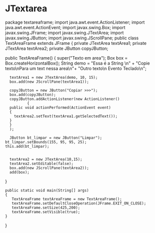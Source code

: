 # JTextarea

package textareaframe;
import java.awt.event.ActionListener;
import java.awt.event.ActionEvent;
import javax.swing.Box;
import javax.swing.JFrame;
import javax.swing.JTextArea;
import javax.swing.JButton;
import javax.swing.JScrollPane;
public class TextAreaFrame extends JFrame 
{
  private JTextArea textArea1;
  private JTextArea textArea2;
  private JButton copyJButton;
 
  
  public TextAreaFrame()
  {
      super("Texto em area");
      Box box = Box.createHorizontalBox();
      String demo = "Essa é a String \n" + 
       "Copie texto\nPara um text nessa area\n"+
       "Outro texto\n Evento Teclado\n";
      
      textArea1 = new JTextArea(demo, 10, 15);
      box.add(new JScrollPane(textArea1));
      
      copyJButton = new JButton("Copiar >>>");
      box.add(copyJButton);
      copyJButton.addActionListener(new ActionListener()
              {
      public void actionPerformed(ActionEvent event)
      {
        textArea2.setText(textArea1.getSelectedText());  
      }
      }
      );
      
      JButton bt_limpar = new JButton("Limpar");
    bt_limpar.setBounds(155, 95, 95, 25);
    this.add(bt_limpar);
 
      
      textArea2 = new JTextArea(10,15);
      textArea2.setEditable(false);
      box.add(new JScrollPane(textArea2));
      add(box);
  }
  
     
    public static void main(String[] args) 
    {
       TextAreaFrame textAreaFrame = new TextAreaFrame();
       textAreaFrame.setDefaultCloseOperation(JFrame.EXIT_ON_CLOSE);
       textAreaFrame.setSize(425,200);
       textAreaFrame.setVisible(true);
    }
}
